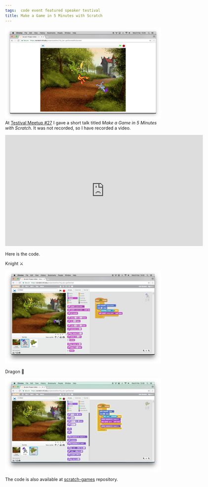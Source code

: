 ```yaml
---
tags:  code event featured speaker testival
title: Make a Game in 5 Minutes with Scratch
---
```

![Dragon and Knight](/assets/dragon-knight.png)
At [Testival Meetup #27](https://www.meetup.com/testival/events/236635146/) I gave a short talk titled *Make a Game in 5 Minutes with Scratch*. It was not recorded, so I have recorded a video.

<iframe width="640" height="360" src="https://www.youtube.com/embed/IrH5yQiL-B4" frameborder="0" allowfullscreen></iframe>

Here is the code.

Knight ⚔️

![Knight](/assets/knight.png)

Dragon 🐉

![Dragon](/assets/dragon.png)

The code is also available at [scratch-games](https://github.com/zeljkofilipin/scratch-games) repository.
